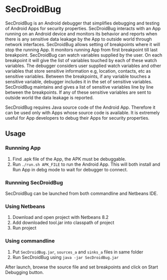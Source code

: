 # SecDroidBug
SecDroidBug is an Android debugger that simplifies debugging and testing of Android Apps for security properties. SecDroidBug interacts with an App running on an Android device and monitors its behavior and reports when there is any sensitive data leakage by the App to outside world through network interfaces. SecDroidBug allows setting of breakpoints where it will stop the running App. It monitors running App from first breakpoint till last breakpoint. SecDroidBug can watch variables supplied by the user. On each breakpoint it will give the list of variables touched by each of these watch variables. The debugger considers user supplied watch variables and other variables that store sensitive information e.g, location, contacts, etc as sensitive variables. Between the breakpoints, if any variable touches a sensitive variable, debugger includes it in the set of sensitive variables. SecDroidBug maintains and gives a list of sensitive variables line by line between the breakpoints. If any of these sensitive variables are sent to outside world the data leakage is reported.

SecDroidBug requires Java source code of the Android App. Therefore it can be used only with Apps whose source code is available. It is extremely useful for App developers to debug their Apps for security properties. 

## Usage

### Runnning App
1. Find .apk file of the App, the APK must be debuggable.
2. Run `./run.sh APK_FILE` to run the Android App. This will both install and Run App in debg mode to wait for debugger to connect.

### Runnning SecDroidBug

SecDroidBug can be launched from both commandline and Netbeans IDE.

### Using Netbeans
1. Download and open project with Netbeans 8.2
2. Add downloaded tool.jar into classpath of project
3. Run project

### Using commandline
1. Put `SecDroidBug.jar`, `sources_a` and `sinks_a` files in same folder
2. Run SecDroidBug using `java -jar SecDroidBug.jar`

After launch, browse the source file and set breakpoints and click on Start Debugging button.


